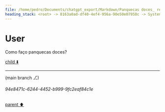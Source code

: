 ```yaml
---
file: /home/pedro/Documents/chatgpt_export/Markdown/Panquecas doces_ receita simples.md
heading_stack: <root> -> 8163a0ad-df40-4ef4-956a-90e50e07958c -> System -> 5667f14f-6b65-430f-bfa0-17414c91667a -> System -> aaa2e895-4ce2-45bc-a0eb-c5e2c8be1052 -> User
---
```

# User

Como faço panquecas doces?

[child ⬇️](#94e8471c-6244-4452-b999-9fc2eaf84c1e)

---

(main branch ⎇)
###### 94e8471c-6244-4452-b999-9fc2eaf84c1e
[parent ⬆️](#aaa2e895-4ce2-45bc-a0eb-c5e2c8be1052)
